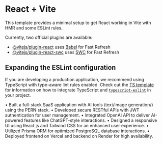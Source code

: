 # React + Vite

This template provides a minimal setup to get React working in Vite with HMR and some ESLint rules.

Currently, two official plugins are available:

- [@vitejs/plugin-react](https://github.com/vitejs/vite-plugin-react/blob/main/packages/plugin-react) uses [Babel](https://babeljs.io/) for Fast Refresh
- [@vitejs/plugin-react-swc](https://github.com/vitejs/vite-plugin-react/blob/main/packages/plugin-react-swc) uses [SWC](https://swc.rs/) for Fast Refresh

## Expanding the ESLint configuration

If you are developing a production application, we recommend using TypeScript with type-aware lint rules enabled. Check out the [TS template](https://github.com/vitejs/vite/tree/main/packages/create-vite/template-react-ts) for information on how to integrate TypeScript and [`typescript-eslint`](https://typescript-eslint.io) in your project.


• Built a full-stack SaaS application with AI tools (text/image generation/) using the PERN stack. • Developed secure RESTful APIs with JWT authentication for user management. • Integrated OpenAI API to deliver AI-powered features like ChatGPT-style interactions. • Designed a responsive UI using React.js and Tailwind CSS for an enhanced user experience. • Utilized Prisma ORM for optimized PostgreSQL database interactions. • Deployed frontend on Vercel and backend on Render for high availability.
